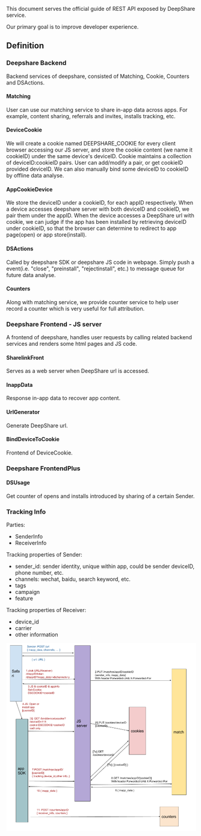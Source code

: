 This document serves the official guide of REST API exposed by DeepShare service.

Our primary goal is to improve developer experience.

## Definition

### Deepshare Backend

Backend services of deepshare, consisted of Matching, Cookie, Counters and DSActions.

#### Matching
User can use our matching service to share in-app data across apps.
For example, content sharing, referrals and invites, installs tracking, etc.

#### DeviceCookie
We will create a cookie named DEEPSHARE_COOKIE for every client browser accessing our JS server, and store the cookie content (we name it cookieID) under the same device's deviceID.
Cookie maintains a collection of deviceID:cookieID pairs. User can add/modify a pair, or get cookieID provided deviceID. We can also manually bind some deviceID to cookieID by offline data analyse.

#### AppCookieDevice
We store the deviceID under a cookieID, for each appID respectively. 
When a device accesses deepshare server with both deviceID and cookieID, we pair them under the appID.
When the device accesses a DeepShare url with cookie, we can judge if the app has been installed by retrieving deviceID under cookieID, so that the browser can determine to redirect to app page(open) or app store(install). 

#### DSActions
Called by deepshare SDK or deepshare JS code in webpage. Simply push a event(i.e. "close", "preinstall", "rejectinstall", etc.) to message queue for future data analyse. 

#### Counters
Along with matching service, we provide counter service to help user record
a counter which is very useful for full attribution.

### Deepshare Frontend - JS server
A frontend of deepshare, handles user requests by calling related backend services and renders some html pages and JS code.

#### SharelinkFront
Serves as a web server when DeepShare url is accessed.

#### InappData
Response in-app data to recover app content.  

#### UrlGenerator
Generate DeepShare url.

#### BindDeviceToCookie
Frontend of DeviceCookie.

### Deepshare FrontendPlus

#### DSUsage
Get counter of opens and installs introduced by sharing of a certain Sender.

### Tracking Info
Parties:
- SenderInfo
- ReceiverInfo

Tracking properties of Sender:
- sender_id: sender identity, unique within app, could be sender deviceID, phone number, etc.
- channels: wechat, baidu, search keyword, etc.
- tags
- campaign
- feature

Tracking properties of Receiver:
- device_id
- carrier
- other information

![Overall Flow](flow.png)
